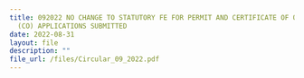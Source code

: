 ```yaml
---
title: 092022 NO CHANGE TO STATUTORY FE FOR PERMIT AND CERTIFICATE OF ORIGIN
  (CO) APPLICATIONS SUBMITTED
date: 2022-08-31
layout: file
description: ""
file_url: /files/Circular_09_2022.pdf
---
```


